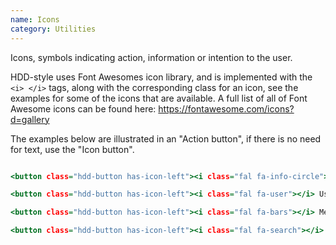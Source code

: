 ```yaml
---
name: Icons
category: Utilities
---
```

Icons, symbols indicating action, information or intention to the user. 

HDD-style uses Font Awesomes icon library, and is implemented with the `<i> </i>` tags, along with the corresponding class for an icon, see the examples for some of the icons that are available. A full list of all of Font Awesome icons can be found here: https://fontawesome.com/icons?d=gallery

The examples below are illustrated in an "Action button", if there is no need for text, use the "Icon button". 

```icons.html

<button class="hdd-button has-icon-left"><i class="fal fa-info-circle"></i> Info Icon</button>

<button class="hdd-button has-icon-left"><i class="fal fa-user"></i> User Icon</button>

<button class="hdd-button has-icon-left"><i class="fal fa-bars"></i> Menubar Icon</button>

<button class="hdd-button has-icon-left"><i class="fal fa-search"></i> Search Icon</button>

```